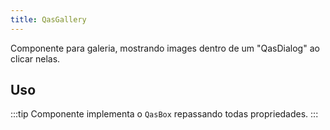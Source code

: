 ```yaml
---
title: QasGallery
---
```


<div class="flex q-gutter-x-md">
  <doc-link title="Componente" name="QasDialog" to="/components/dialog" />
  <doc-link title="Componente" name="QasBox" to="/components/box" />
  <doc-link title="Quasar Componente" name="QCarousel" href="https://quasar.dev/vue-components/carousel#introduction" />
  <doc-link title="Quasar Componente" name="QImg" href="https://quasar.dev/vue-components/img#introduction" />
</div>

Componente para galeria, mostrando images dentro de um "QasDialog" ao clicar nelas.

<doc-api file="gallery/QasGallery" name="QasGallery" />

## Uso

:::tip
Componente implementa o `QasBox` repassando todas propriedades.
:::

<doc-example file="QasGallery/Basic" title="Básico" />
